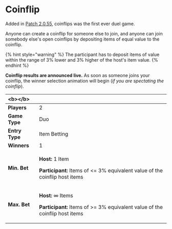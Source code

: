 # Coinflip

Added in [Patch 2.0.55](https://steamcommunity.com/groups/titantf/discussions/11/1732087824996912305/), coinflips was the first ever duel game.

Anyone can create a coinflip for someone else to join, and anyone can join somebody else's open coinflips by depositing items of equal value to the coinflip.

{% hint style="warning" %}
The participant has to deposit items of value within the range of 3% lower and 3% higher of the host's item value.
{% endhint %}

**Coinflip results are announced live.** As soon as someone joins your coinflip, the winner selection animation will begin \(_if you are spectating the coinflip_\).

<table>
  <thead>
    <tr>
      <th style="text-align:left">&lt;b&gt;&lt;/b&gt;</th>
      <th style="text-align:left"></th>
    </tr>
  </thead>
  <tbody>
    <tr>
      <td style="text-align:left"><b>Players</b>
      </td>
      <td style="text-align:left">2</td>
    </tr>
    <tr>
      <td style="text-align:left"><b>Game Type</b>
      </td>
      <td style="text-align:left">Duo</td>
    </tr>
    <tr>
      <td style="text-align:left"><b>Entry Type</b>
      </td>
      <td style="text-align:left">Item Betting</td>
    </tr>
    <tr>
      <td style="text-align:left"><b>Winners</b>
      </td>
      <td style="text-align:left">1</td>
    </tr>
    <tr>
      <td style="text-align:left"><b>Min. Bet</b>
      </td>
      <td style="text-align:left">
        <p><b>Host: </b>1 Item</p>
        <p><b>Participant: </b>Items of &lt;= 3% equivalent value of the coinflip
          host items</p>
      </td>
    </tr>
    <tr>
      <td style="text-align:left"><b>Max. Bet</b>
      </td>
      <td style="text-align:left">
        <p><b>Host: </b>&#x221E; Items</p>
        <p><b>Participant: </b>Items of &gt;= 3% equivalent value of the coinflip
          host items</p>
      </td>
    </tr>
  </tbody>
</table>

